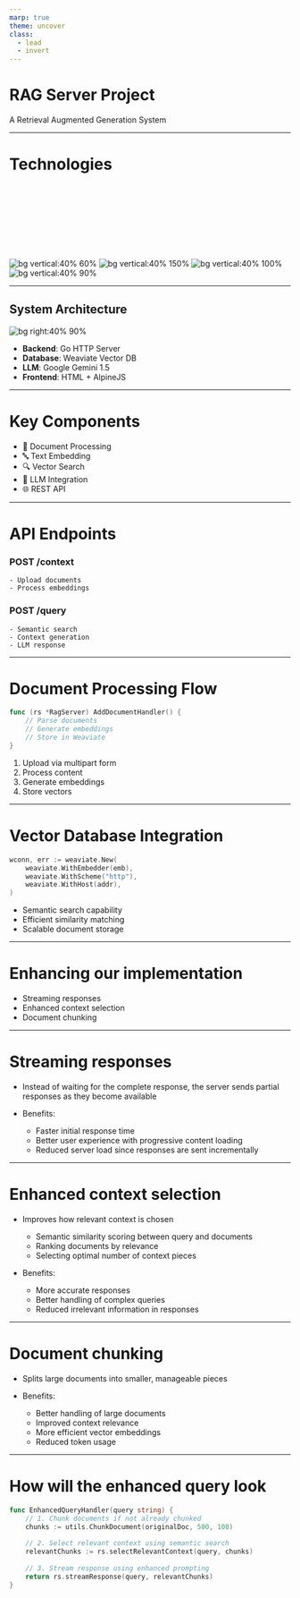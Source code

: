 ```yaml
---
marp: true
theme: uncover
class:
  - lead
  - invert
---
```


# RAG Server Project
A Retrieval Augmented Generation System

---
# Technologies

<br/>
<br/>
<br/>
<br/>
<br/>
<br/>
<br/>

![bg vertical:40% 60%](./presentation/goph-dance.gif)
![bg vertical:40% 150%](./presentation/wv.webp)
![bg vertical:40% 100%](./presentation/gemini.png)
![bg vertical:40% 90%](./presentation/alpine_long.svg)

---

## System Architecture

![bg right:40% 90%](./presentation/rag-server-diagram.png)

- **Backend**: Go HTTP Server
- **Database**: Weaviate Vector DB
- **LLM**: Google Gemini 1.5
- **Frontend**: HTML + AlpineJS

---

# Key Components

- 📝 Document Processing
- 🔤 Text Embedding
- 🔍 Vector Search
- 🤖 LLM Integration
- 🌐 REST API

---

# API Endpoints

### POST /context
```
- Upload documents
- Process embeddings
```

### POST /query
```
- Semantic search
- Context generation
- LLM response
```

---

# Document Processing Flow

```go
func (rs *RagServer) AddDocumentHandler() {
    // Parse documents
    // Generate embeddings
    // Store in Weaviate
}
```

1. Upload via multipart form
2. Process content
3. Generate embeddings
4. Store vectors

---

# Vector Database Integration

```go
wconn, err := weaviate.New(
    weaviate.WithEmbedder(emb),
    weaviate.WithScheme("http"),
    weaviate.WithHost(addr),
)
```

- Semantic search capability
- Efficient similarity matching
- Scalable document storage

---

# Enhancing our implementation

- Streaming responses
- Enhanced context selection
- Document chunking

--- 

# Streaming responses

- Instead of waiting for the complete response, the server sends partial responses as they become available

- Benefits:
  - Faster initial response time
  - Better user experience with progressive content loading
  - Reduced server load since responses are sent incrementally

--- 

# Enhanced context selection

- Improves how relevant context is chosen
  - Semantic similarity scoring between query and documents
  - Ranking documents by relevance
  - Selecting optimal number of context pieces

- Benefits:
  - More accurate responses
  - Better handling of complex queries
  - Reduced irrelevant information in responses

--- 

# Document chunking

- Splits large documents into smaller, manageable pieces

- Benefits:
  - Better handling of large documents
  - Improved context relevance
  - More efficient vector embeddings
  - Reduced token usage

--- 

# How will the enhanced query look

```go
func EnhancedQueryHandler(query string) {
    // 1. Chunk documents if not already chunked
    chunks := utils.ChunkDocument(originalDoc, 500, 100)
    
    // 2. Select relevant context using semantic search
    relevantChunks := rs.selectRelevantContext(query, chunks)
    
    // 3. Stream response using enhanced prompting
    return rs.streamResponse(query, relevantChunks)
}
```